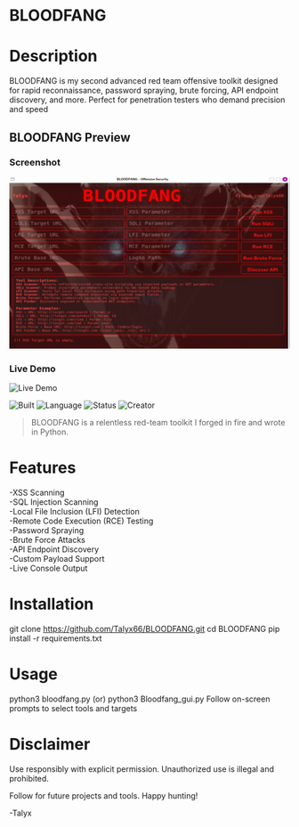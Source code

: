 
# BLOODFANG

# Description
BLOODFANG is my second advanced red team offensive toolkit designed for rapid reconnaissance, password spraying, brute forcing, API endpoint discovery, and more. Perfect for penetration testers who demand precision and speed


## BLOODFANG Preview

### Screenshot
![Screenshot](Screenshots/BLOODFANGss.png)

### Live Demo 
![Live Demo](Screenshots/BLOODFANGv.gif)

![Built](https://img.shields.io/badge/Built%20For-Kali_Linux-8B0000?style=for-the-badge)
![Language](https://img.shields.io/badge/Python-3.11-blue?style=flat-square)
![Status](https://img.shields.io/badge/Status-Live-green?style=plastic)
![Creator](https://img.shields.io/badge/Made%20by-Talyx-purple?style=flat&logo=github)

> BLOODFANG is a relentless red-team toolkit I forged in fire and wrote in Python.

# Features
-XSS Scanning  
-SQL Injection Scanning  
-Local File Inclusion (LFI) Detection  
-Remote Code Execution (RCE) Testing  
-Password Spraying  
-Brute Force Attacks  
-API Endpoint Discovery  
-Custom Payload Support  
-Live Console Output 

# Installation
git clone https://github.com/Talyx66/BLOODFANG.git
cd BLOODFANG
pip install -r requirements.txt

# Usage
python3 bloodfang.py   (or)   python3 Bloodfang_gui.py
Follow on-screen prompts to select tools and targets

# Disclaimer
Use responsibly with explicit permission. Unauthorized use is illegal and prohibited.

Follow for future projects and tools. Happy hunting!

-Talyx
